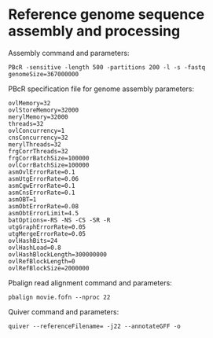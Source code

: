 # Reference genome sequence assembly and processing
Assembly command and parameters:

```
PBcR -sensitive -length 500 -partitions 200 -l -s -fastq genomeSize=367000000
```

PBcR specification file for genome assembly parameters:

```
ovlMemory=32
ovlStoreMemory=32000
merylMemory=32000
threads=32
ovlConcurrency=1
cnsConcurrency=32
merylThreads=32
frgCorrThreads=32
frgCorrBatchSize=100000
ovlCorrBatchSize=100000
asmOvlErrorRate=0.1
asmUtgErrorRate=0.06
asmCgwErrorRate=0.1
asmCnsErrorRate=0.1
asmOBT=1
asmObtErrorRate=0.08
asmObtErrorLimit=4.5
batOptions=-RS -NS -CS -SR -R
utgGraphErrorRate=0.05
utgMergeErrorRate=0.05
ovlHashBits=24
ovlHashLoad=0.8
ovlHashBlockLength=300000000
ovlRefBlockLength=0
ovlRefBlockSize=2000000
```

Pbalign read alignment command and parameters:
```
pbalign movie.fofn --nproc 22
```
Quiver command and parameters: 
```
quiver --referenceFilename= -j22 --annotateGFF -o 
```
